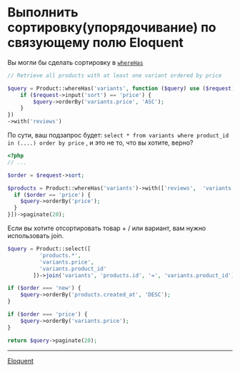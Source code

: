 # Выполнить сортировку(упорядочивание) по связующему полю Eloquent

Вы могли бы сделать сортировку в [ `whereHas` ](https://laravel.com/docs/5.5/eloquent-relationships#querying-relationship-existence) 

```php
// Retrieve all products with at least one variant ordered by price

$query = Product::whereHas('variants', function ($query) use ($request) {
    if ($request->input('sort') == 'price') {
        $query->orderBy('variants.price', 'ASC');
    }
})
->with('reviews')
```

По сути, ваш подзапрос будет: `select * from variants where product_id in (....) order by price` , и это не то, что вы хотите, верно?

```php
<?php 
// ...

$order = $request->sort;

$products = Product::whereHas('variants')->with(['reviews',  'variants' => function($query) use ($order) {
  if ($order == 'price') {
    $query->orderBy('price');
  }
}])->paginate(20);

```

Если вы хотите отсортировать товар + / или вариант, вам нужно использовать join.

```php
$query = Product::select([
          'products.*',
          'variants.price',
          'variants.product_id'
        ])->join('variants', 'products.id', '=', 'variants.product_id');

if ($order === 'new') {
    $query->orderBy('products.created_at', 'DESC');
}

if ($order === 'price') {
    $query->orderBy('variants.price');
}

return $query->paginate(20);
```

**********
[Eloquent](/tags/Eloquent.md)
